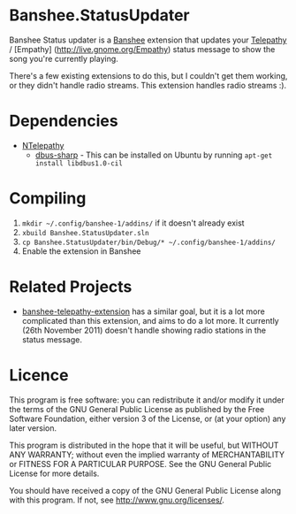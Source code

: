 Banshee.StatusUpdater
==========
Banshee Status updater is a [Banshee](http://banshee.fm/) extension that updates your 
[Telepathy](http://telepathy.freedesktop.org/) / [Empathy] (http://live.gnome.org/Empathy) status
message to show the song you're currently playing. 

There's a few existing extensions to do this, but I couldn't get them working, or they didn't handle
radio streams. This extension handles radio streams :).

Dependencies
============
 - [NTelepathy](https://github.com/Daniel15/NTelepathy)
   - [dbus-sharp](http://mono.github.com/dbus-sharp/) - This can be installed on Ubuntu by running `apt-get install libdbus1.0-cil`
   
Compiling
=========
1. `mkdir ~/.config/banshee-1/addins/` if it doesn't already exist
2. `xbuild Banshee.StatusUpdater.sln`
3. `cp Banshee.StatusUpdater/bin/Debug/* ~/.config/banshee-1/addins/`
4. Enable the extension in Banshee
    
Related Projects
================
 - [banshee-telepathy-extension](https://github.com/nloko/banshee-telepathy-extension) has a similar
   goal, but it is a lot more complicated than this extension, and aims to do a lot more. It 
   currently (26th November 2011) doesn't handle showing radio stations in the status message.

Licence
=======
This program is free software: you can redistribute it and/or modify
it under the terms of the GNU General Public License as published by
the Free Software Foundation, either version 3 of the License, or
(at your option) any later version.

This program is distributed in the hope that it will be useful,
but WITHOUT ANY WARRANTY; without even the implied warranty of
MERCHANTABILITY or FITNESS FOR A PARTICULAR PURPOSE.  See the
GNU General Public License for more details.

You should have received a copy of the GNU General Public License
along with this program.  If not, see <http://www.gnu.org/licenses/>.
